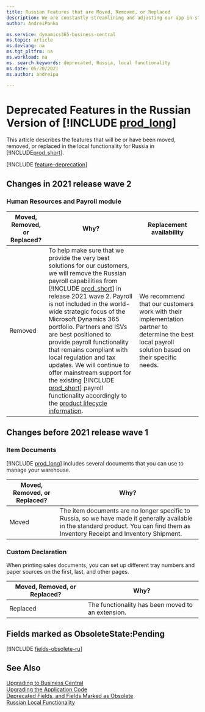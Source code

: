 ```yaml
---
title: Russian Features that are Moved, Removed, or Replaced
description: We are constantly streamlining and adjusting our app in-step with market developments. Read about the features for Russia that we have moved, removed, or replaced.
author: AndreiPanko

ms.service: dynamics365-business-central
ms.topic: article
ms.devlang: na
ms.tgt_pltfrm: na
ms.workload: na
ms. search.keywords: deprecated, Russia, local functionality
ms.date: 05/20/2021
ms.author: andreipa

---
```


# Deprecated Features in the Russian Version of [!INCLUDE [prod_long](../includes/prod_long.md)]

This article describes the features that will be or have been moved, removed, or replaced in the local functionality for Russia in [!INCLUDE[prod_short](../includes/prod_short.md)].

[!INCLUDE [feature-deprecation](../includes/feature-deprecation.md)]

## Changes in 2021 release wave 2

### Human Resources and Payroll module

|Moved, Removed, or Replaced?|Why?|Replacement availability|
|----|----|----|
|Removed| To help make sure that we provide the very best solutions for our customers, we will remove the Russian payroll capabilities from [!INCLUDE [prod_short](../includes/prod_short.md)] in release 2021 wave 2. Payroll is not included in the world-wide strategic focus of the Microsoft Dynamics 365 portfolio. Partners and ISVs are best positioned to provide payroll functionality that remains compliant with local regulation and tax updates. We will continue to offer mainstream support for the existing [!INCLUDE [prod_short](../includes/prod_short.md)] payroll functionality accordingly to the [product lifecycle information](/lifecycle/products/?products=dynamics&terms=Business%20Central%20on-premises).|We recommend that our customers work with their implementation partner to determine the best local payroll solution based on their specific needs.|

## Changes before 2021 release wave 1

### Item Documents

[!INCLUDE [prod_long](../includes/prod_long.md)] includes several documents that you can use to manage your warehouse.  

|Moved, Removed, or Replaced?|Why?|
|----|----|
|Moved| The item documents are no longer specific to Russia, so we have made it generally available in the standard product. You can find them as Inventory Receipt and Inventory Shipment. |

### Custom Declaration

When printing sales documents, you can set up different tray numbers and paper sources on the first, last, and other pages.

|Moved, Removed, or Replaced?|Why?|
|----|----|
|Replaced| The functionality has been moved to an extension. |

## Fields marked as ObsoleteState:Pending

[!INCLUDE [fields-obsolete-ru](../includes/fields-obsolete-ru.md)]

## See Also

[Upgrading to Business Central](upgrading-to-business-central.md)  
[Upgrading the Application Code](upgrading-the-application-code.md)  
[Deprecated Fields, and Fields Marked as Obsolete](deprecated-fields.md)  
[Russian Local Functionality](/dynamics365/business-central/LocalFunctionality/Russia/russia-local-functionality)  
